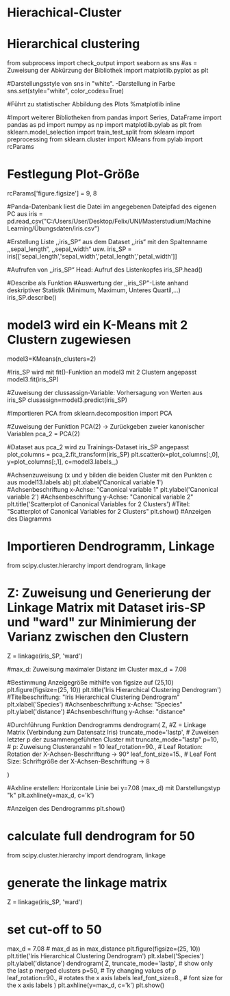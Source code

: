 # Hierachical-Cluster

# Hierarchical clustering
from subprocess import check_output
import seaborn as sns  #as =  Zuweisung der Abkürzung der Bibliothek
import matplotlib.pyplot as plt

#Darstellungsstyle von sns in "white". -Darstellung in Farbe
sns.set(style="white", color_codes=True) 
 
#Führt zu statistischer Abbildung des Plots
%matplotlib inline 

#Import weiterer Bibliotheken
from pandas import Series, DataFrame
import pandas as pd
import numpy as np
import matplotlib.pylab as plt
from sklearn.model_selection import train_test_split
from sklearn import preprocessing
from sklearn.cluster import KMeans
from pylab import rcParams

# Festlegung Plot-Größe
rcParams['figure.figsize'] = 9, 8 

#Panda-Datenbank liest die Datei im angegebenen Dateipfad des eigenen PC aus
iris = pd.read_csv("C:/Users/User/Desktop/Felix/UNI/Masterstudium/Machine Learning/Übungsdaten/iris.csv")

#Erstellung Liste ,,iris_SP“ aus dem Dataset ,,iris“ mit den Spaltenname ,,sepal_length“, ,,sepal_width“ usw.
iris_SP = iris[['sepal_length','sepal_width','petal_length','petal_width']]

#Aufrufen von ,,iris_SP“ Head: Aufruf des Listenkopfes
iris_SP.head()

#Describe als Funktion
#Auswertung der ,,iris_SP"-Liste anhand deskriptiver Statistik (Minimum, Maximum, Unteres Quartil,…)
iris_SP.describe()

# model3 wird ein K-Means mit 2 Clustern zugewiesen
model3=KMeans(n_clusters=2)

#Iris_SP wird mit fit()-Funktion an model3 mit 2 Clustern angepasst
model3.fit(iris_SP) 

#Zuweisung der clussassign-Variable: Vorhersagung von Werten aus iris_SP
clusassign=model3.predict(iris_SP)

#Importieren PCA 
from sklearn.decomposition import PCA 

#Zuweisung der Funktion PCA(2) -> Zurückgeben zweier kanonischer Variablen 
pca_2 = PCA(2)

#Dataset aus pca_2 wird zu Trainings-Dataset iris_SP angepasst
plot_columns = pca_2.fit_transform(iris_SP) 
plt.scatter(x=plot_columns[:,0], y=plot_columns[:,1], c=model3.labels_,)


#Achsenzuweisung (x und y bilden die beiden Cluster mit den Punkten c aus model13.labels ab)
plt.xlabel('Canonical variable 1') #Achsenbeschriftung x-Achse: "Canonical variable 1"
plt.ylabel('Canonical variable 2') #Achsenbeschriftung y-Achse: "Canonical variable 2"
plt.title('Scatterplot of Canonical Variables for 2 Clusters') #Titel: "Scatterplot of Canonical Variables for 2 Clusters"
plt.show() #Anzeigen des Diagramms

# Importieren Dendrogramm, Linkage
from scipy.cluster.hierarchy import dendrogram, linkage

# Z: Zuweisung und Generierung der Linkage Matrix mit Dataset iris-SP und "ward" zur Minimierung der Varianz zwischen den Clustern 
Z = linkage(iris_SP, 'ward')

#max_d: Zuweisung maximaler Distanz im Cluster
max_d = 7.08 

#Bestimmung Anzeigegröße mithilfe von figsize auf (25,10)
plt.figure(figsize=(25, 10))
plt.title('Iris Hierarchical Clustering Dendrogram') #Titelbeschriftung: "Iris Hierarchical Clustering Dendrogram"
plt.xlabel('Species') #Achsenbeschriftung x-Achse: "Species"
plt.ylabel('distance') #Achsenbeschriftung y-Achse: "distance"


#Durchführung Funktion Dendrogramms
dendrogram(
    Z, #Z = Linkage Matrix (Verbindung zum Datensatz Iris)
    truncate_mode='lastp', # Zuweisen letzter p der zusammengeführten Cluster mit truncate_mode="lastp"
    p=10, # p: Zuweisung Clusteranzahl = 10
    leaf_rotation=90., # Leaf Rotation: Rotation der X-Achsen-Beschriftung -> 90°
    leaf_font_size=15., # Leaf Font Size: Schriftgröße der X-Achsen-Beschriftung -> 8

)

#Axhline erstellen: Horizontale Linie bei y=7.08 (max_d) mit Darstellungstyp "k"
plt.axhline(y=max_d, c='k') 

#Anzeigen des Dendrogramms
plt.show()

# calculate full dendrogram for 50
from scipy.cluster.hierarchy import dendrogram, linkage
# generate the linkage matrix
Z = linkage(iris_SP, 'ward')
# set cut-off to 50
max_d = 7.08 # max_d as in max_distance
plt.figure(figsize=(25, 10))
plt.title('Iris Hierarchical Clustering Dendrogram')
plt.xlabel('Species')
plt.ylabel('distance')
dendrogram(
    Z,
    truncate_mode='lastp', # show only the last p merged clusters
    p=50, # Try changing values of p
    leaf_rotation=90., # rotates the x axis labels
    leaf_font_size=8., # font size for the x axis labels
)
plt.axhline(y=max_d, c='k')
plt.show()
